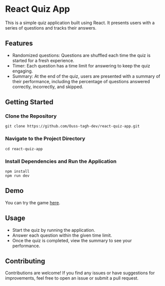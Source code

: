 # React Quiz App

This is a simple quiz application built using React. It presents users with a series of questions and tracks their answers.

## Features

- Randomized questions: Questions are shuffled each time the quiz is started for a fresh experience.
- Timer: Each question has a time limit for answering to keep the quiz engaging.
- Summary: At the end of the quiz, users are presented with a summary of their performance, including the percentage of questions answered correctly, incorrectly, and skipped.

## Getting Started

### Clone the Repository

```
git clone https://github.com/Ouss-tagh-dev/react-quiz-app.git
```

### Navigate to the Project Directory

```
cd react-quiz-app
```

### Install Dependencies and Run the Application

```
npm install
npm run dev
```

## Demo

You can try the game [here](https://ouss-react-quiz-app.netlify.app/).


## Usage

- Start the quiz by running the application.
- Answer each question within the given time limit.
- Once the quiz is completed, view the summary to see your performance.

## Contributing

Contributions are welcome! If you find any issues or have suggestions for improvements, feel free to open an issue or submit a pull request.
